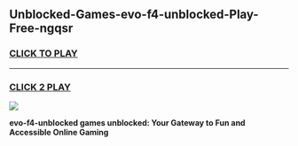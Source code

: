 
## Unblocked-Games-evo-f4-unblocked-Play-Free-ngqsr
<h3>
<a href="https://premium76.site?title=evo-f4-unblocked&ref=19M">CLICK TO PLAY</a></h3>
<hr>

<h3>
<a href="https://premium76.site?title=evo-f4-unblocked&ref=19M">CLICK 2 PLAY</a>
  
</h3>

<a href="https://premium76.site?title=evo-f4-unblocked&ref=19M"><img src="https://clearcache.store/games.png"></a>


**evo-f4-unblocked games unblocked: Your Gateway to Fun and Accessible Online Gaming**
